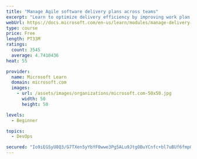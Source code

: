 ```yaml
---
title: "Manage Agile software delivery plans across teams"
excerpt: "Learn to optimize delivery efficiency by improving work plan visibility across teams."
webUrl: https://docs.microsoft.com/en-us/learn/modules/manage-delivery-plans/
type: course
price: Free
length: PT33M
ratings:
  count: 3545
  average: 4.7410436
heat: 55

provider:
  name: Microsoft Learn
  domain: microsoft.com
  images:
    - url: /assets/images/organizations/microsoft.com-50x50.jpg
      width: 50
      height: 50

levels:
  - Beginner

topics:
  - DevOps

secured: "Io9iEGSyU8Q3/G7TXen5yYbYF0wwe3Pg5ALu9JtgOBuYCnfc+bl7uBUf6fmpG5r5AZC8aW/5odubnwG7WZTyACUrIKx4sEwfbpDORh5hUinU9PQAGytAMdos+rUN8G9ebP7iGq6qzYcHfo4/ruiTh8D9N0evlvNNStKrEn1xyKZq7l7L7OWN8BZ13zkFcwtd9h2mLecm5nVpFbXqJ4VLa815lRU5OzEDdh+obqXA5ncaG+UUnWFDCMNlemU5bI1grcmAbvBEYYDWQ0MH7+Zjqj+oTmNNUtlZyQD/44MEyrhTZW+z/OiYjhAhxphX4EOmkXvZ3u2DtiGm/5gKhd5eK3m7abftqWoDG+4ZIDb/eNXE37YLvVt6C5y84V5eJhLTlf6kN5wmsI65g9us758AHw05P/4N6vXDtDmbNnCJN+s=;GaaNhv1hVTk5dONwfCiLCQ=="
---
```


